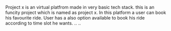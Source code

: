 Project x is an virtual platfrom made in very basic tech stack. 
this is an funcity project which is named as project x.
In this platform a user can book his favourite ride.
User has a also option available to book his ride according to time slot he wants.
..
..
